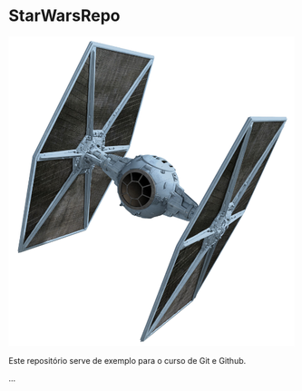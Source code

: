 # StarWarsRepo

![TIE Fighter](./tiefighter.png)

Este repositório serve de exemplo para o curso de Git e Github.

...
